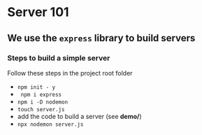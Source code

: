 # Server 101

## We use the `express` library to build servers 

### Steps to build a simple server
Follow these steps in the project root folder 
- `npm init - y`
- ` npm i express` 
- `npm i -D nodemon`
- `touch server.js`
- add the code to build a server (see **demo/**)
- `npx nodemon server.js`